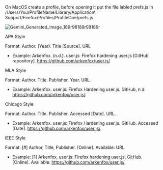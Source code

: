 On MacOS create a profile, before opening it put the file labled prefs.js in /Users/YourProfileName/Library/Application\ Support/Firefox/Profiles/ProfileOne/prefs.js 




![Gemini_Generated_Image_189r98189r98189r](https://github.com/user-attachments/assets/9b3a4880-aade-47b9-809c-928518ab60f2)





APA Style

Format: Author. (Year). Title [Source]. URL
- Example: Arkenfox. (n.d.). user.js: Firefox hardening user.js [GitHub repository]. https://github.com/arkenfox/user.js/


MLA Style

Format: Author. Title. Publisher, Year. URL.
- Example: Arkenfox. user.js: Firefox Hardening user.js. GitHub, n.d. https://github.com/arkenfox/user.js/.


Chicago Style

Format: Author. Title. Publisher. Accessed [Date]. URL.
- Example: Arkenfox. user.js: Firefox Hardening user.js. GitHub. Accessed [Date]. https://github.com/arkenfox/user.js/.


IEEE Style

Format: [#] Author, Title, Publisher. [Online]. Available: URL
- Example: [1] Arkenfox, user.js: Firefox hardening user.js, GitHub. [Online]. Available: https://github.com/arkenfox/user.js/.


